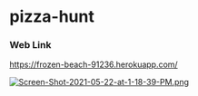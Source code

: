 # pizza-hunt 

### Web Link
https://frozen-beach-91236.herokuapp.com/

[![Screen-Shot-2021-05-22-at-1-18-39-PM.png](https://i.postimg.cc/Qxw5pBvw/Screen-Shot-2021-05-22-at-1-18-39-PM.png)](https://postimg.cc/TpjpxPdJ)
